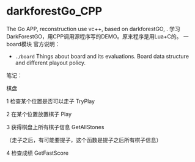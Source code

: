 # darkforestGo_CPP
The Go APP, reconstruction use vc++, based on darkforestGO, .
学习DarkForestGO，用CPP调用源程序写的DEMO。原来程序是用Lua+C的。
一 board模块 
官方说明：
* `./board`
Things about board and its evaluations. Board data structure and different playout policy.

笔记：

棋盘

1 检查某个位置是否可以走子 TryPlay

2 在某个位置放置棋子       Play

3 获得棋盘上所有棋子信息   GetAllStones

  （走子之后，有可能要提子，这个函数是提子之后所有棋子信息）
  
4 检查成绩 GetFastScore

